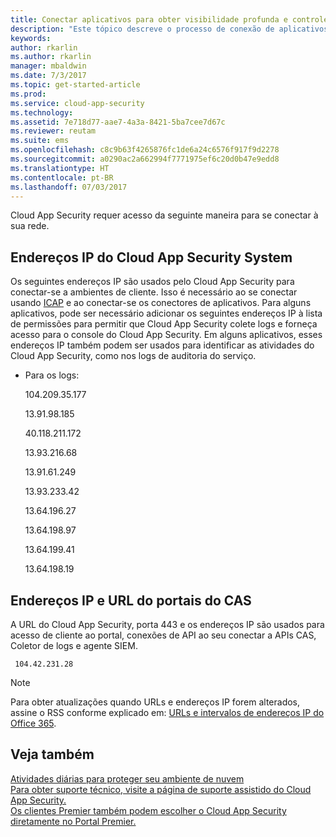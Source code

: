 ```yaml
---
title: Conectar aplicativos para obter visibilidade profunda e controle com o Cloud App Security | Microsoft Docs
description: "Este tópico descreve o processo de conexão de aplicativos com conectores de API, para aplicativos na nuvem da sua organização."
keywords: 
author: rkarlin
ms.author: rkarlin
manager: mbaldwin
ms.date: 7/3/2017
ms.topic: get-started-article
ms.prod: 
ms.service: cloud-app-security
ms.technology: 
ms.assetid: 7e718d77-aae7-4a3a-8421-5ba7cee7d67c
ms.reviewer: reutam
ms.suite: ems
ms.openlocfilehash: c8c9b63f4265876fc1de6a24c6576f917f9d2278
ms.sourcegitcommit: a0290ac2a662994f7771975ef6c20d0b47e9edd8
ms.translationtype: HT
ms.contentlocale: pt-BR
ms.lasthandoff: 07/03/2017
---
```

Cloud App Security requer acesso da seguinte maneira para se conectar à sua rede. 

## <a name="cloud-app-security-system-ip-addresses"></a>Endereços IP do Cloud App Security System

Os seguintes endereços IP são usados pelo Cloud App Security para conectar-se a ambientes de cliente. Isso é necessário ao se conectar usando [ICAP](icap-stunnel.md) e ao conectar-se os conectores de aplicativos. Para alguns aplicativos, pode ser necessário adicionar os seguintes endereços IP à lista de permissões para permitir que Cloud App Security colete logs e forneça acesso para o console do Cloud App Security. Em alguns aplicativos, esses endereços IP também podem ser usados para identificar as atividades do Cloud App Security, como nos logs de auditoria do serviço. 
  
-   Para os logs:  
  
    104.209.35.177  
  
    13.91.98.185
 
    40.118.211.172

    13.93.216.68

    13.91.61.249

    13.93.233.42

    13.64.196.27

    13.64.198.97

    13.64.199.41

    13.64.198.19
  
  
## <a name="cas-portal-url-and-ip-addresses"></a>Endereços IP e URL do portais do CAS

A URL do Cloud App Security, porta 443 e os endereços IP são usados para acesso de cliente ao portal, conexões de API ao seu conectar a APIs CAS, Coletor de logs e agente SIEM. 
  
     104.42.231.28  

 
  
> [!NOTE]  
>  Para obter atualizações quando URLs e endereços IP forem alterados, assine o RSS conforme explicado em: [URLs e intervalos de endereços IP do Office 365](https://support.office.com/article/Office-365-URLs-and-IP-address-ranges-8548a211-3fe7-47cb-abb1-355ea5aa88a2).  
  

  
## <a name="see-also"></a>Veja também  
[Atividades diárias para proteger seu ambiente de nuvem](daily-activities-to-protect-your-cloud-environment.md)   
[Para obter suporte técnico, visite a página de suporte assistido do Cloud App Security.](http://support.microsoft.com/oas/default.aspx?prid=16031)   
[Os clientes Premier também podem escolher o Cloud App Security diretamente no Portal Premier.](https://premier.microsoft.com/)  
  

   